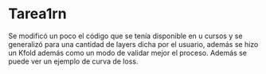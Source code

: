 # Tarea1rn



Se modificó un poco el código que se tenía disponible en u cursos y se generalizó para una cantidad de layers dicha por el usuario, además se hizo un Kfold además como un modo de validar mejor el proceso.
Además se puede ver un ejemplo de curva de loss.


